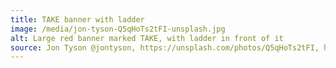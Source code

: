 ```yaml
---
title: TAKE banner with ladder
image: /media/jon-tyson-Q5qHoTs2tFI-unsplash.jpg
alt: Large red banner marked TAKE, with ladder in front of it
source: Jon Tyson @jontyson, https://unsplash.com/photos/Q5qHoTs2tFI, https://unsplash.com/license
---
```

